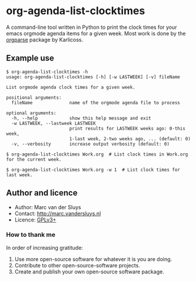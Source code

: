 # org-agenda-list-clocktimes #

A command-line tool written in Python to print the clock times for your emacs orgmode agenda items for a
given week.  Most work is done by the [orgparse](https://github.com/karlicoss/orgparse) package by
Karlicoss.

## Example use ##

```text
$ org-agenda-list-clocktimes -h
usage: org-agenda-list-clocktimes [-h] [-w LASTWEEK] [-v] fileName

List orgmode agenda clock times for a given week.

positional arguments:
  fileName              name of the orgmode agenda file to process

optional arguments:
  -h, --help            show this help message and exit
  -w LASTWEEK, --lastweek LASTWEEK
                        print results for LASTWEEK weeks ago: 0-this week,
                        1-last week, 2-two weeks ago, ... (default: 0)
  -v, --verbosity       increase output verbosity (default: 0)
```

```text
$ org-agenda-list-clocktimes Work.org  # List clock times in Work.org for the current week.

$ org-agenda-list-clocktimes Work.org -w 1  # List clock times for last week.
```


## Author and licence ##

* Author: Marc van der Sluys
* Contact: http://marc.vandersluys.nl
* Licence: [GPLv3+](https://www.gnu.org/licenses/gpl.html)


### How to thank me ###

In order of increasing gratitude:
1. Use more open-source software for whatever it is you are doing.
1. Contribute to other open-source-software projects.
1. Create and publish your own open-source software package.

